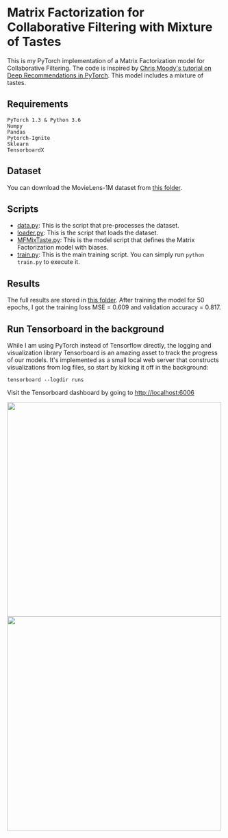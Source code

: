 # Matrix Factorization for Collaborative Filtering with Mixture of Tastes

This is my PyTorch implementation of a Matrix Factorization model for Collaborative Filtering. The code is inspired by [Chris Moody's tutorial on Deep Recommendations in PyTorch](https://docs.google.com/presentation/d/1gv7osHoSX8CHf0uzKSqOlxmmAvPPdmstL0nrZHWiHQM/edit#slide=id.p). This model includes a mixture of tastes.

## Requirements
```
PyTorch 1.3 & Python 3.6
Numpy
Pandas
Pytorch-Ignite
Sklearn
TensorboardX
```

## Dataset
You can download the MovieLens-1M dataset from [this folder](https://github.com/khanhnamle1994/transfer-rec/tree/master/ml-1m).

## Scripts
* [data.py](https://github.com/khanhnamle1994/transfer-rec/blob/master/Matrix-Factorization-Experiments/MF-Mixture-Tastes-CF-PyTorch/data.py): This is the script that pre-processes the dataset.
* [loader.py](https://github.com/khanhnamle1994/transfer-rec/blob/master/Matrix-Factorization-Experiments/MF-Mixture-Tastes-CF-PyTorch/loader.py): This is the script that loads the dataset.
* [MFMixTaste.py](https://github.com/khanhnamle1994/transfer-rec/blob/master/Matrix-Factorization-Experiments/MF-Mixture-Tastes-CF-PyTorch/MFMixTaste.py): This is the model script that defines the Matrix Factorization model with biases.
* [train.py](https://github.com/khanhnamle1994/transfer-rec/blob/master/Matrix-Factorization-Experiments/MF-Mixture-Tastes-CF-PyTorch/train.py): This is the main training script. You can simply run `python train.py` to execute it.

## Results
The full results are stored in [this folder](https://github.com/khanhnamle1994/transfer-rec/tree/master/Matrix-Factorization-Experiments/MF-Mixture-Tastes-CF-PyTorch/results). After training the model for 50 epochs, I got the training loss MSE = 0.609 and validation accuracy = 0.817.

## Run Tensorboard in the background
While I am using PyTorch instead of Tensorflow directly, the logging and visualization library Tensorboard is an amazing asset to track the progress of our models. It's implemented as a small local web server that constructs visualizations from log files, so start by kicking it off in the background:

```
tensorboard --logdir runs
```

Visit the Tensorboard dashboard by going to [http://localhost:6006](http://localhost:6006)

<img src="https://github.com/khanhnamle1994/transfer-rec/blob/master/Matrix-Factorization-Experiments/MF-Mixture-Tastes-CF-PyTorch/loss_mse.png" width="500" /><img src="https://github.com/khanhnamle1994/transfer-rec/blob/master/Matrix-Factorization-Experiments/MF-Mixture-Tastes-CF-PyTorch/valid_accuracy.png" width="500" />
